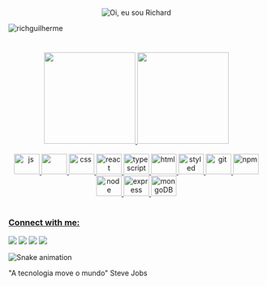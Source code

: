 <p align="center">
  <img src="https://github.com/RichGuilherme/RichGuilherme/blob/main/assets/ezgif.com-gif-maker.gif" alt="Oi, eu sou Richard">
</p>

<p align="left"> <img src="https://komarev.com/ghpvc/?username=richguilherme&label=Profile%20views&color=0e75b6&style=flat" alt="richguilherme" /> </p>

#

<div align="center">
  <a href="https://github.com/RichGuilherme">
  <img height="180em" src="https://github-readme-stats.vercel.app/api?username=RichGuilherme&show_icons=true&theme=radical&include_all_commits=true&count_private=true"/>
  <img height="180em" src="https://github-readme-stats.vercel.app/api/top-langs/?username=RichGuilherme&layout=compact&langs_count=7&theme=radical"/>
</div>
<div align="center" style="display: inline_block"><br> 
<img alt="js" height="40" width="50"src="https://cdn.jsdelivr.net/gh/devicons/devicon/icons/javascript/javascript-original.svg" />
<img alt"tailwind" height="40x" width="50px" src="https://cdn.jsdelivr.net/gh/devicons/devicon/icons/tailwindcss/tailwindcss-plain.svg" />
<img alt="css" height="40" width="50"src="https://cdn.jsdelivr.net/gh/devicons/devicon/icons/css3/css3-original-wordmark.svg" />  
<img alt="react" height="40" width="50"src="https://cdn.jsdelivr.net/gh/devicons/devicon/icons/react/react-original.svg" />
<img alt="typescript" height="40px" width="50px" src="https://cdn.jsdelivr.net/gh/devicons/devicon/icons/typescript/typescript-original.svg" />
<img alt="html" height="40" width="50"src="https://cdn.jsdelivr.net/gh/devicons/devicon/icons/html5/html5-original-wordmark.svg" />
<img alt="styled components" height="40" width="50"src="https://cdn-images-1.medium.com/fit/t/1600/480/1*7jRD5QhgARucFKvRHFxpOg.png" />
<img alt="git" height="40" width="50"src="https://cdn.jsdelivr.net/gh/devicons/devicon/icons/git/git-original.svg" />
<img alt="npm" height="40px" width="50px" src="https://cdn.jsdelivr.net/gh/devicons/devicon/icons/npm/npm-original-wordmark.svg" />
<img alt="node" height="40" width="50" src="https://cdn.jsdelivr.net/gh/devicons/devicon/icons/nodejs/nodejs-original.svg" />
<img alt="express" height="40" width="50" src="https://cdn.jsdelivr.net/gh/devicons/devicon/icons/express/express-original-wordmark.svg" />
<img alt="mongoDB" height="40" width="50" src="https://cdn.jsdelivr.net/gh/devicons/devicon/icons/mongodb/mongodb-original-wordmark.svg" />

</div>
  
#          
<div>            
<h3 align="left">Connect with me:</h3>
<a href="https://www.instagram.com/richard_guilh/"target="_blank"><img src="https://img.shields.io/badge/-Instagram-%23E4405F?style=for-the-badge&logo=instagram&logoColor=white" target="_blank"></a>
<a href="https://www.linkedin.com/in/richard-guilherme-396886228/" target="_blank"><img src="https://img.shields.io/badge/-LinkedIn-%230077B5?style=for-the-badge&logo=linkedin&logoColor=white" target="_blank"></a> 
<a href="https://www.udemy.com/user/richard-guilherme-afonso-silva/" target="_blank"><img src="https://img.shields.io/badge/Udemy-EC5252?style=for-the-badge&logo=Udemy&logoColor=white" targe="_blank"></a>
<a href="richard.guilhermeAS@hotmail.com" target="_blank"><img src="https://img.shields.io/badge/Gmail-D14836?style=for-the-badge&logo=gmail&logoColor=white" targe="_blank"></a>


![Snake animation](https://github.com/RichGuilherme/RichGuilherme/blob/output/github-contribution-grid-snake.svg)
</div>
"A tecnologia move o mundo" Steve Jobs 

